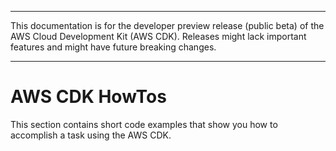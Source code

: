 --------

This documentation is for the developer preview release \(public beta\) of the AWS Cloud Development Kit \(AWS CDK\)\. Releases might lack important features and might have future breaking changes\.

--------

# AWS CDK HowTos<a name="how_tos"></a>

This section contains short code examples that show you how to accomplish a task using the AWS CDK\.